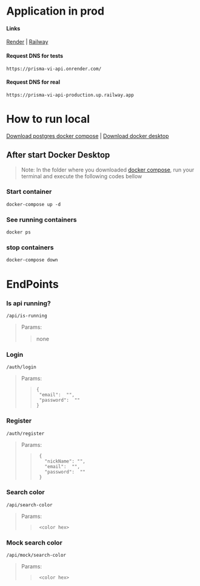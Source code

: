 # Application in prod

#### Links
[Render](https://dashboard.render.com/project/prj-csd8ocqj1k6c73bte4q0) | [Railway](https://railway.app/project/768c5ef8-8bae-4122-94cc-544bdb5c4380)

#### Request DNS for tests
    https://prisma-vi-api.onrender.com/
#### Request DNS for real
    https://prisma-vi-api-production.up.railway.app
# How to run local

[Download postgres docker compose](https://github.com/SamuelSoaresSilva/postgres-docker/blob/compose/docker-compose.yaml) | [Download docker desktop](https://www.docker.com/products/docker-desktop/)

## After start Docker Desktop
>Note: In the folder where you downloaded [docker compose](https://github.com/SamuelSoaresSilva/postgres-docker/blob/compose/docker-compose.yaml), run your terminal and execute the following codes bellow
### Start container

```
docker-compose up -d
```

### See running containers 

```
docker ps
```

### stop containers 

```
docker-compose down
```

# EndPoints

### Is api running?
```
/api/is-running
```
> Params:
>> none


### Login
```
/auth/login
```
> Params:
>>     {
>>      "email":  "",
>>      "password":  ""
>>     }


### Register
```
/auth/register
```
> Params:
>>      {
>>        "nickName": "",
>>        "email":  "",
>>        "password":  ""
>>      }

### Search color
```
/api/search-color
```
> Params:
>>      <color hex>

### Mock search color
```
/api/mock/search-color
```
> Params:
>>      <color hex>




